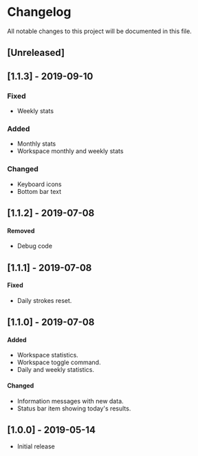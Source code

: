 # Changelog
All notable changes to this project will be documented in this file.

## [Unreleased]

## [1.1.3] - 2019-09-10
### Fixed
- Weekly stats

### Added
- Monthly stats
- Workspace monthly and weekly stats

### Changed
- Keyboard icons
- Bottom bar text

## [1.1.2] - 2019-07-08
#### Removed
- Debug code

## [1.1.1] - 2019-07-08
#### Fixed
- Daily strokes reset.

## [1.1.0] - 2019-07-08
#### Added
- Workspace statistics.
- Workspace toggle command.
- Daily and weekly statistics.
#### Changed
- Information messages with new data.
- Status bar item showing today's results.

## [1.0.0] - 2019-05-14
- Initial release